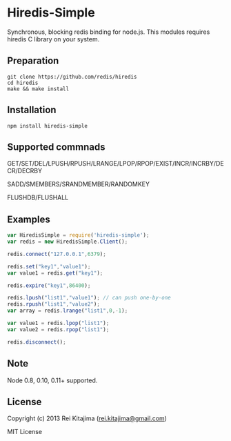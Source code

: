 
# Hiredis-Simple

Synchronous, blocking redis binding for node.js.
This modules requires hiredis C library on your system.

## Preparation

	git clone https://github.com/redis/hiredis
	cd hiredis
	make && make install

## Installation

    npm install hiredis-simple

## Supported commnads

GET/SET/DEL/LPUSH/RPUSH/LRANGE/LPOP/RPOP/EXIST/INCR/INCRBY/DECR/DECRBY

SADD/SMEMBERS/SRANDMEMBER/RANDOMKEY

FLUSHDB/FLUSHALL


## Examples

```javascript
var HiredisSimple = require('hiredis-simple');
var redis = new HiredisSimple.Client();

redis.connect("127.0.0.1",6379);

redis.set("key1","value1");
var value1 = redis.get("key1");

redis.expire("key1",86400);

redis.lpush("list1","value1"); // can push one-by-one
redis.rpush("list1","value2");
var array = redis.lrange("list1",0,-1);

var value1 = redis.lpop("list1");
var value2 = redis.rpop("list1");

redis.disconnect();
```

## Note

Node 0.8, 0.10, 0.11+ supported.

## License

Copyright (c) 2013 Rei Kitajima (rei.kitajima@gmail.com)

MIT License

